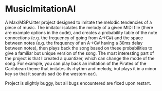 # MusicImitationAI

A Max/MSP/Jitter project designed to imitate the melodic tendencies of a piece of music. The imitator isolates the melody of a given MIDI file (there are example options in the code), and creates a probability table of the note connections (e.g. the frequency of going from A->C#) and the space between notes (e.g. the frequency of an A->C# having a 30ms delay between notes), then plays back the song based on these probabilities to give a familiar but unique version of the song. The most interesting part of the project is that I created a quantizer, which can change the mode of the song. For example, you can play back an imitation of the Pirates of the Caribbean theme that imitates its rhythm and melody, but plays it in a minor key so that it sounds sad (to the western ear). 

Project is slightly buggy, but all bugs encountered are fixed upon restart. 

